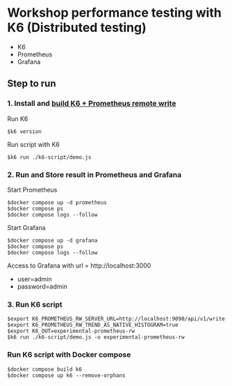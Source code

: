 # Workshop performance testing with K6 (Distributed testing)
* K6
* Prometheus
* Grafana

## Step to run

### 1. Install and [build K6 + Prometheus remote write](https://grafana.com/docs/k6/latest/set-up/install-k6/)

Run K6
```
$k6 version
```

Run script with K6
```
$k6 run ./k6-script/demo.js
```

### 2. Run and Store result in Prometheus and Grafana

Start Prometheus
```
$docker compose up -d prometheus
$docker compose ps
$docker compose logs --follow
```

Start Grafana
```
$docker compose up -d grafana
$docker compose ps
$docker compose logs --follow
```

Access to Grafana with url = http://localhost:3000
* user=admin
* password=admin

### 3. Run K6 script
```
$export K6_PROMETHEUS_RW_SERVER_URL=http://localhost:9090/api/v1/write
$export K6_PROMETHEUS_RW_TREND_AS_NATIVE_HISTOGRAM=true
$export K6_OUT=experimental-prometheus-rw
$k6 run ./k6-script/demo.js -o experimental-prometheus-rw
```
 
### Run K6 script with Docker compose
```
$docker compose build k6
$docker compose up k6 --remove-orphans
```
